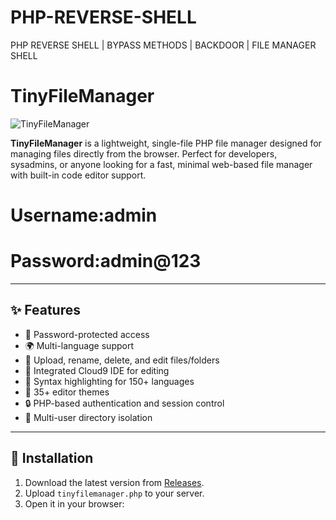 # PHP-REVERSE-SHELL
PHP REVERSE SHELL | BYPASS METHODS | BACKDOOR | FILE MANAGER SHELL

# TinyFileManager

![TinyFileManager](https://raw.githubusercontent.com/prasathmani/tinyfilemanager/master/screenshot.gif)


**TinyFileManager** is a lightweight, single-file PHP file manager designed for managing files directly from the browser. Perfect for developers, sysadmins, or anyone looking for a fast, minimal web-based file manager with built-in code editor support.
# Username:admin
# Password:admin@123
---

## ✨ Features

- 🔐 Password-protected access
- 🌍 Multi-language support
- 📂 Upload, rename, delete, and edit files/folders
- 📝 Integrated Cloud9 IDE for editing
- 🎨 Syntax highlighting for 150+ languages
- 🌙 35+ editor themes
- 🔒 PHP-based authentication and session control
- 👥 Multi-user directory isolation

---

## 🚀 Installation

1. Download the latest version from [Releases](https://github.com/prasathmani/tinyfilemanager/releases).
2. Upload `tinyfilemanager.php` to your server.
3. Open it in your browser:

